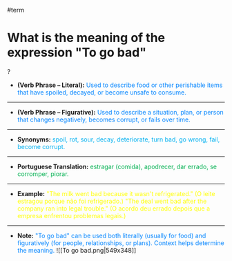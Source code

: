 #term
# What is the meaning of the expression "To go bad"
?
- **(Verb Phrase – Literal):** <span style="color:rgb(0, 132, 255)">Used to describe food or other perishable items that have spoiled, decayed, or become unsafe to consume.</span>
---
- **(Verb Phrase – Figurative):** <span style="color:rgb(0, 132, 255)">Used to describe a situation, plan, or person that changes negatively, becomes corrupt, or fails over time.</span>
---
- **Synonyms:** <span style="color:rgb(0, 176, 240)">spoil, rot, sour, decay, deteriorate, turn bad, go wrong, fail, become corrupt.</span>
---
- **Portuguese Translation:** <span style="color:rgb(0, 176, 80)">estragar (comida), apodrecer, dar errado, se corromper, piorar.</span>
---
- **Example:** <span style="color:rgb(255, 255, 0)">"The milk went bad because it wasn't refrigerated." (O leite estragou porque não foi refrigerado.)
    "The deal went bad after the company ran into legal trouble." (O acordo deu errado depois que a empresa enfrentou problemas legais.)</span>
---
- **Note:** <span style="color:rgb(0, 132, 255)">"To go bad" can be used both literally (usually for food) and figuratively (for people, relationships, or plans). Context helps determine the meaning.</span>
![[To go bad.png|549x348]]
<!--SR:!2025-09-01,62,280-->